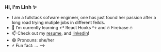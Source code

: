 ### Hi, I'm Linh :sparkles: 

- I am a fullstack sofware engineer, one has just found her passion after a long road trying mutiple jobs in different feilds.
- 🌱 I’m currently learning :leftwards_arrow_with_hook: React Hooks :arrow_right_hook: and :fire: Firebase :fire:
- 📫 Check out my [resume](https://drive.google.com/file/d/1bwHB1tD-bsd_EYvqoV6cfU0RhQldC7WI/view?usp=sharing),  and [linkedin](https://www.linkedin.com/in/linh-vu-de/)!
- 😄 Pronouns: she/her
- ⚡ Fun fact: ...
-->
